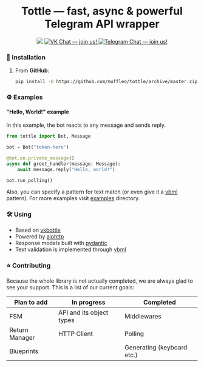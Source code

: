 <h1 align="center">Tottle — fast, async & powerful Telegram API wrapper</h1>

<p align="center">
    <img src="https://img.shields.io/github/license/muffleo/tottle">
    <a href="https://vk.me/join/AJQ1d3monBgV17SC1lRCtz1j">
        <img src="https://img.shields.io/badge/VK%20Chat-join-blue" alt="VK Chat — join us!">
    </a>
    <a href="https://t.me/joinchat/S_jqPhhhWD9iDODdMeQx3Q">
        <img src="https://img.shields.io/badge/Telegram%20Chat-join-informational" alt="Telegram Chat — join us!">
    </a>
</p>


### 🔗 Installation
1) From **GitHub**:
    ```sh
   pip install -U https://github.com/muffleo/tottle/archive/master.zip
   ```
   
### ⚙ Examples
#### "Hello, World!" example
In this example, the bot reacts to any message and sends reply.
```python
from tottle import Bot, Message

bot = Bot("token-here")

@bot.on.private_message()
async def greet_handler(message: Message):
    await message.reply("Hello, world!")

bot.run_polling()
```
Also, you can specify a pattern for text match (or even give it a [vbml](https://github.com/tesseradecade/vbml) pattern). For more examples visit [examples](./examples) directory.

### 🛠 Using
 - Based on [vkbottle](https://github.com/timoniq/vkbottle)
 - Powered by [aiohttp](https://github.com/aio-libs/aiohttp)
 - Response models built with [pydantic](https://github.com/samuelcolvin/pydantic)
 - Text validation is implemented through [vbml](https://github.com/tesseradecade/vbml)

### ⭐ Contributing
Because the whole library is not actually completed, we are always glad to see your support. This is a list of our current goals:

| Plan to add    | In progress              | Completed                  |
|----------------|--------------------------|----------------------------|
| FSM            | API and its object types | Middlewares                |
| Return Manager | HTTP Client              | Polling                    |
| Blueprints     |                          | Generating (keyboard etc.) |